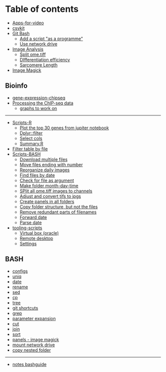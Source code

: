 # Table of contents

* [Apps-for-video](README.md)
* [csvkit](<README (6).md>)
* [Git Bash](<README (5).md>)
  * [Add a script "as a programme"](git-bash/add-a-script-as-a-programme.md)
  * [Use network drive](git-bash/use-network-drive.md)
* [Image Analysis](<README (4).md>)
  * [Split ome.tiff](image-analysis/split-ome.tiff.md)
  * [DIfferentiation efficiency](image-analysis/differentiation-efficiency.md)
  * [Sarcomere Length](image-analysis/sarcomere-length.md)
* [Image Magick](<README (3).md>)

## Bioinfo

* [gene-expression-chipseq](bioinfo/gene-expression-chipseq.md)
* [Processing the ChIP-seq data](bioinfo/processing-the-chip-seq-data/README.md)
  * [graphs to work on](bioinfo/processing-the-chip-seq-data/graphs-to-work-on.md)

***

* [Scripts-R](scripts-r/README.md)
  * [Plot the top 30 genes from jupiter notebook](scripts-r/plot-the-top-30-genes-from-jupiter-notebook.md)
  * [Dplyr::filter](scripts-r/dplyr-filter.md)
  * [Select cols](scripts-r/select-cols.md)
  * [Summary.R](scripts-r/summary.r.md)
* [Filter table by file](filter-table-by-file.md)
* [Scripts-BASH](<README (2).md>)
  * [Download multiple files](scripts-bash/download-multiple-files.md)
  * [Move files ending with number](scripts-bash/move-files-ending-with-number.md)
  * [Reorganize daily images](scripts-bash/reorganize-cellcult-images.md)
  * [Find files by date](scripts-bash/find-files-by-date.md)
  * [Check for file as argument](scripts/check-for-file-as-argument.md)
  * [Make folder month-day-time](scripts/make-folder-month-day-time.md)
  * [SPlit all ome.tiff images to channels](scripts/split-all-ome.tiff-images-to-channels.md)
  * [Adjust and convert tifs to jpgs](scripts/adjust-and-convert-tifs-to-jpgs.md)
  * [Create panels in all folders](scripts/create-panels-in-all-folders.md)
  * [Copy folder structure, but not the files](scripts/copy-folder-structure-but-not-the-files.md)
  * [Remove redundant parts of filenames](scripts-bash/remove-redundant-parts-of-filenames.md)
  * [Forward date](scripts-bash/forward-date.md)
  * [Parse date](scripts-bash/parse-date.md)
* [tooling-scripts](tooling-scripts/README.md)
  * [Virtual box (oracle)](tooling-scripts/virtual-box-oracle.md)
  * [Remote desktop](tooling-scripts/remote-desktop.md)
  * [Settings](tooling-scripts/settings.md)

## BASH

* [configs](bash/configs.md)
* [uniq](bash/uniq.md)
* [date](bash/date.md)
* [rename](bash/rename.md)
* [sed](bash/sed.md)
* [cp](bash/cp.md)
* [tree](bash/tree.md)
* [git shortcuts](<README (1).md>)
* [grep](bash/grep.md)
* [parameter expansion](bash/parameter-expansion.md)
* [cut](bash/cut.md)
* [join](bash/join.md)
* [sort](bash/sort.md)
* [panels - image magick](bash/panels-image-magick.md)
* [mount network drive](bash/mount-network-drive.md)
* [copy nested folder](bash/copy-nested-folder.md)

***

* [notes bashguide](notes-bashguide.md)
